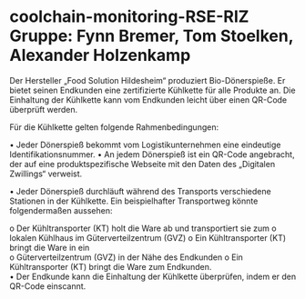 # coolchain-monitoring-RSE-RIZ Gruppe: Fynn Bremer, Tom Stoelken, Alexander Holzenkamp
 Der Hersteller „Food Solution Hildesheim“ produziert Bio-Dönerspieße. Er bietet seinen Endkunden eine  zertifizierte Kühlkette für alle Produkte an. Die Einhaltung der Kühlkette kann vom Endkunden leicht über  einen QR-Code überprüft werden. 

 Für die Kühlkette gelten folgende Rahmenbedingungen: 

• Jeder Dönerspieß bekommt vom Logistikunternehmen eine eindeutige Identifikationsnummer. 
• An jedem Dönerspieß ist ein QR-Code angebracht, der auf eine produktspezifische Webseite mit 
den Daten des „Digitalen Zwillings“ verweist.  

• Jeder Dönerspieß durchläuft während des Transports verschiedene Stationen in der Kühlkette. 
Ein beispielhafter Transportweg könnte folgendermaßen aussehen: 

o Der Kühltransporter (KT) holt die Ware ab und transportiert sie zum 
o lokalen Kühlhaus im Güterverteilzentrum (GVZ) 
o Ein Kühltransporter (KT) bringt die Ware in ein  
o Güterverteilzentrum (GVZ) in der Nähe des Endkunden 
o Ein Kühltransporter (KT) bringt die Ware zum Endkunden.  
• Der Endkunde kann die Einhaltung der Kühlkette überprüfen, indem er den QR-Code einscannt.
